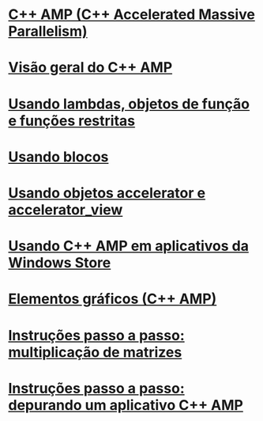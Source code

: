 # [C++ AMP (C++ Accelerated Massive Parallelism)](cpp-amp-cpp-accelerated-massive-parallelism.md)
# [Visão geral do C++ AMP](cpp-amp-overview.md)
# [Usando lambdas, objetos de função e funções restritas](using-lambdas-function-objects-and-restricted-functions.md)
# [Usando blocos](using-tiles.md)
# [Usando objetos accelerator e accelerator_view](using-accelerator-and-accelerator-view-objects.md)
# [Usando C++ AMP em aplicativos da Windows Store](using-cpp-amp-in-windows-store-apps.md)
# [Elementos gráficos (C++ AMP)](graphics-cpp-amp.md)
# [Instruções passo a passo: multiplicação de matrizes](walkthrough-matrix-multiplication.md)
# [Instruções passo a passo: depurando um aplicativo C++ AMP](walkthrough-debugging-a-cpp-amp-application.md)
